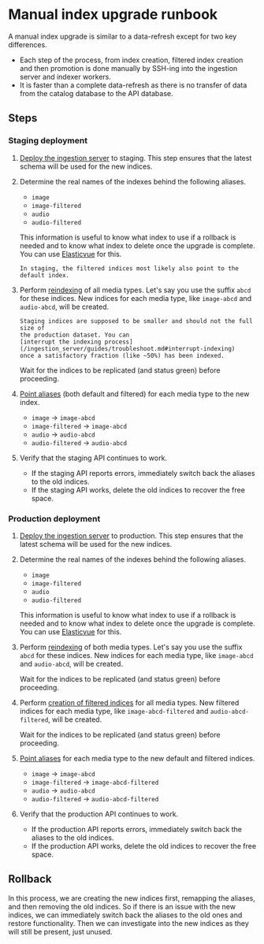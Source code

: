 # Manual index upgrade runbook

A manual index upgrade is similar to a data-refresh except for two key
differences.

- Each step of the process, from index creation, filtered index creation and
  then promotion is done manually by SSH-ing into the ingestion server and
  indexer workers.
- It is faster than a complete data-refresh as there is no transfer of data from
  the catalog database to the API database.

## Steps

### Staging deployment

1. [Deploy the ingestion server](/ingestion_server/guides/deploy.md) to staging.
   This step ensures that the latest schema will be used for the new indices.

2. Determine the real names of the indexes behind the following aliases.

   - `image`
   - `image-filtered`
   - `audio`
   - `audio-filtered`

   This information is useful to know what index to use if a rollback is needed
   and to know what index to delete once the upgrade is complete. You can use
   [Elasticvue](https://elasticvue.com) for this.

   ```{tip}
   In staging, the filtered indices most likely also point to the default index.
   ```

3. Perform [reindexing](/ingestion_server/reference/task_api.md#reindex) of all
   media types. Let's say you use the suffix `abcd` for these indices. New
   indices for each media type, like `image-abcd` and `audio-abcd`, will be
   created.

   ```{caution}
   Staging indices are supposed to be smaller and should not the full size of
   the production dataset. You can
   [interrupt the indexing process](/ingestion_server/guides/troubleshoot.md#interrupt-indexing)
   once a satisfactory fraction (like ~50%) has been indexed.
   ```

   Wait for the indices to be replicated (and status green) before proceeding.

4. [Point aliases](/ingestion_server/reference/task_api.md#point_alias) (both
   default and filtered) for each media type to the new index.

   - `image` &rarr; `image-abcd`
   - `image-filtered` &rarr; `image-abcd`
   - `audio` &rarr; `audio-abcd`
   - `audio-filtered` &rarr; `audio-abcd`

5. Verify that the staging API continues to work.

   - If the staging API reports errors, immediately switch back the aliases to
     the old indices.
   - If the staging API works, delete the old indices to recover the free space.

### Production deployment

1. [Deploy the ingestion server](/ingestion_server/guides/deploy.md) to
   production. This step ensures that the latest schema will be used for the new
   indices.

2. Determine the real names of the indexes behind the following aliases.

   - `image`
   - `image-filtered`
   - `audio`
   - `audio-filtered`

   This information is useful to know what index to use if a rollback is needed
   and to know what index to delete once the upgrade is complete. You can use
   [Elasticvue](https://elasticvue.com) for this.

3. Perform [reindexing](/ingestion_server/reference/task_api.md#reindex) of both
   media types. Let's say you use the suffix `abcd` for these indices. New
   indices for each media type, like `image-abcd` and `audio-abcd`, will be
   created.

   Wait for the indices to be replicated (and status green) before proceeding.

4. Perform
   [creation of filtered indices](/ingestion_server/reference/task_api.md#create_and_populate_filtered_index)
   for all media types. New filtered indices for each media type, like
   `image-abcd-filtered` and `audio-abcd-filtered`, will be created.

   Wait for the indices to be replicated (and status green) before proceeding.

5. [Point aliases](/ingestion_server/reference/task_api.md#point_alias) for each
   media type to the new default and filtered indices.

   - `image` &rarr; `image-abcd`
   - `image-filtered` &rarr; `image-abcd-filtered`
   - `audio` &rarr; `audio-abcd`
   - `audio-filtered` &rarr; `audio-abcd-filtered`

6. Verify that the production API continues to work.

   - If the production API reports errors, immediately switch back the aliases
     to the old indices.
   - If the production API works, delete the old indices to recover the free
     space.

## Rollback

In this process, we are creating the new indices first, remapping the aliases,
and then removing the old indices. So if there is an issue with the new indices,
we can immediately switch back the aliases to the old ones and restore
functionality. Then we can investigate into the new indices as they will still
be present, just unused.
